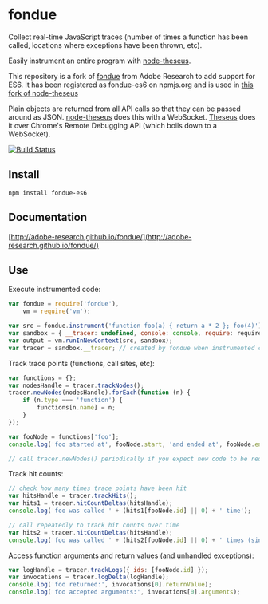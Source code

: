 fondue
======

Collect real-time JavaScript traces (number of times a function has been called, locations where exceptions have been thrown, etc).

Easily instrument an entire program with [node-theseus](https://github.com/adobe-research/node-theseus).

This repository is a fork of [fondue](https://travis-ci.org/adobe-research/fondue) from Adobe Research to add support for ES6. 
It has been registered as fondue-es6 on npmjs.org and is used in [this fork of node-theseus](https://github.com/polo2ro/node-theseus)

Plain objects are returned from all API calls so that they can be passed around as JSON. [node-theseus](https://github.com/adobe-research/node-theseus) does this with a WebSocket. [Theseus](https://github.com/adobe-research/theseus) does it over Chrome's Remote Debugging API (which boils down to a WebSocket).

[![Build Status](https://travis-ci.org/polo2ro/fondue.png)](https://travis-ci.org/polo2ro/fondue)

Install
-------

    npm install fondue-es6

Documentation
-------------

[http://adobe-research.github.io/fondue/](http://adobe-research.github.io/fondue/)

Use
---

Execute instrumented code:

````javascript
var fondue = require('fondue'),
    vm = require('vm');

var src = fondue.instrument('function foo(a) { return a * 2 }; foo(4)');
var sandbox = { __tracer: undefined, console: console, require: require };
var output = vm.runInNewContext(src, sandbox);
var tracer = sandbox.__tracer; // created by fondue when instrumented code is run
````

Track trace points (functions, call sites, etc):

````javascript
var functions = {};
var nodesHandle = tracer.trackNodes();
tracer.newNodes(nodesHandle).forEach(function (n) {
	if (n.type === 'function') {
		functions[n.name] = n;
	}
});

var fooNode = functions['foo'];
console.log('foo started at', fooNode.start, 'and ended at', fooNode.end);

// call tracer.newNodes() periodically if you expect new code to be required over time
````

Track hit counts:

````javascript
// check how many times trace points have been hit
var hitsHandle = tracer.trackHits();
var hits1 = tracer.hitCountDeltas(hitsHandle);
console.log('foo was called ' + (hits1[fooNode.id] || 0) + ' time');

// call repeatedly to track hit counts over time
var hits2 = tracer.hitCountDeltas(hitsHandle);
console.log('foo was called ' + (hits2[fooNode.id] || 0) + ' times (since last check)');
````

Access function arguments and return values (and unhandled exceptions):

````javascript
var logHandle = tracer.trackLogs({ ids: [fooNode.id] });
var invocations = tracer.logDelta(logHandle);
console.log('foo returned:', invocations[0].returnValue);
console.log('foo accepted arguments:', invocations[0].arguments);
````
